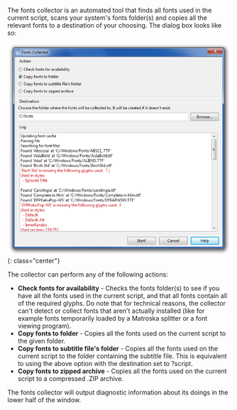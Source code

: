 The fonts collector is an automated tool that finds all fonts used in the
current script, scans your system's fonts folder(s) and copies all the
relevant fonts to a destination of your choosing. The dialog box looks like
so:

![fonts_collector.png](img/fonts_collector.png){: class="center"}

The collector can perform any of the following actions:

* **Check fonts for availability** - Checks the fonts folder(s) to see if
  you have all the fonts used in the current script, and that all fonts
  contain all of the required glyphs. Do note that for technical reasons, the
  collector can't detect or collect fonts that aren't actually installed (like
  for example fonts temporarily loaded by a Matroska splitter or a font
  viewing program).
* **Copy fonts to folder** - Copies all the fonts used on the current script
  to the given folder.
* **Copy fonts to subtitle file's folder** - Copies all the fonts used on the
  current script to the folder containing the subtitle file. This is
  equivalent to using the above option with the destination set to ?script.
* **Copy fonts to zipped archive** - Copies all the fonts used on the
  current script to a compressed .ZIP archive.

The fonts collector will output diagnostic information about its doings in
the lower half of the window.

